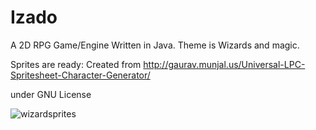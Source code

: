 # Izado
A 2D RPG Game/Engine Written in Java. Theme is Wizards and magic.

Sprites are ready: Created from
http://gaurav.munjal.us/Universal-LPC-Spritesheet-Character-Generator/

under GNU License

![wizardsprites](https://user-images.githubusercontent.com/15842600/32360003-6b8f2f9a-c028-11e7-943d-ce88d1070698.png)
